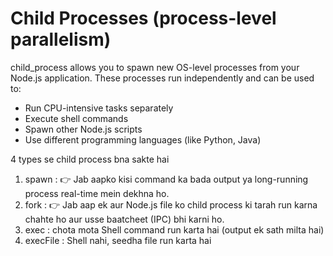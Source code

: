 # Child Processes (process-level parallelism)
child_process allows you to spawn new OS-level processes from your Node.js application. These processes run independently and can be used to:

- Run CPU-intensive tasks separately
- Execute shell commands
- Spawn other Node.js scripts
- Use different programming languages (like Python, Java)

4 types se child process bna sakte hai 
1. spawn
   : 👉 Jab aapko kisi command ka bada output ya long-running process real-time mein dekhna ho.
2. fork
   : 👉 Jab aap ek aur Node.js file ko child process ki tarah run karna chahte ho aur usse baatcheet (IPC) bhi karni ho.
3. exec 
   : chota mota Shell command run karta hai (output ek sath milta hai)
4. execFile 
   : Shell nahi, seedha file run karta hai